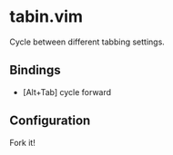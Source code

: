 # tabin.vim

Cycle between different tabbing settings.

## Bindings

- [Alt+Tab] cycle forward

## Configuration

Fork it!
